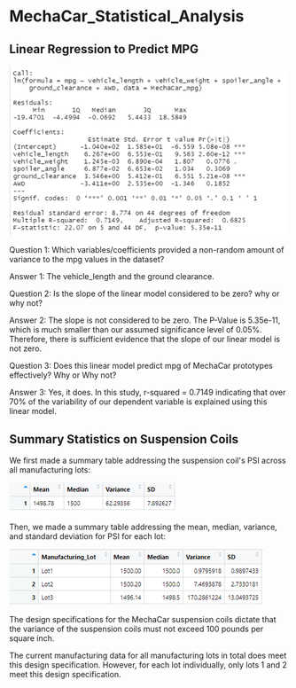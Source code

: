 # MechaCar_Statistical_Analysis

## Linear Regression to Predict MPG

![](images/linear_regression_to_predict_mpg_output.png)

Question 1: Which variables/coefficients provided a non-random amount of variance to the mpg values in the dataset?

  Answer 1: The vehicle_length and the ground clearance.
  
Question 2: Is the slope of the linear model considered to be zero? why or why not?

  Answer 2: The slope is not considered to be zero.  The P-Value is 5.35e-11, which is much smaller than our assumed significance level of 0.05%.  Therefore, there is sufficient               evidence that the slope of our linear model is not zero.
   
Question 3: Does this linear model predict mpg of MechaCar prototypes effectively? Why or Why not?

  Answer 3: Yes, it does.  In this study, r-squared = 0.7149 indicating that over 70% of the variability of our dependent variable is explained using this linear model.
  
## Summary Statistics on Suspension Coils

We first made a summary table addressing the suspension coil's PSI across all manufacturing lots:

![](images/total_summary.png)

Then, we made a summary table addressing the mean, median, variance, and standard deviation for PSI for each lot:

![](images/lot_summary.png)

The design specifications for the MechaCar suspension coils dictate that the variance of the suspension coils must not exceed 100 pounds per square inch.

The current manufacturing data for all manufacturing lots in total does meet this design specification.  However, for each lot individually, only lots 1 and 2 meet this design specification.  





  
  
  
